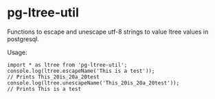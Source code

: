 pg-ltree-util
=============

Functions to escape and unescape utf-8 strings to value ltree values in postgresql.

Usage:

```
import * as ltree from 'pg-ltree-util';
console.log(ltree.escapeName('This is a test'));
// Prints This_20is_20a_20test
console.log(ltree.unescapeName('This_20is_20a_20test'));
// Prints This is a test
```
